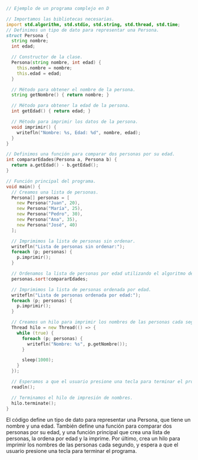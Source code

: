 ```d
// Ejemplo de un programa complejo en D

// Importamos las bibliotecas necesarias.
import std.algorithm, std.stdio, std.string, std.thread, std.time;
// Definimos un tipo de dato para representar una Persona.
struct Persona {
  string nombre;
  int edad;

  // Constructor de la clase.
  Persona(string nombre, int edad) {
    this.nombre = nombre;
    this.edad = edad;
  }

  // Método para obtener el nombre de la persona.
  string getNombre() { return nombre; }

  // Método para obtener la edad de la persona.
  int getEdad() { return edad; }

  // Método para imprimir los datos de la persona.
  void imprimir() {
    writefln("Nombre: %s, Edad: %d", nombre, edad);
  }
}

// Definimos una función para comparar dos personas por su edad.
int compararEdades(Persona a, Persona b) {
  return a.getEdad() - b.getEdad();
}

// Función principal del programa.
void main() {
  // Creamos una lista de personas.
  Persona[] personas = [
    new Persona("Juan", 20),
    new Persona("María", 25),
    new Persona("Pedro", 30),
    new Persona("Ana", 35),
    new Persona("José", 40)
  ];

  // Imprimimos la lista de personas sin ordenar.
  writefln("Lista de personas sin ordenar:");
  foreach (p; personas) {
    p.imprimir();
  }

  // Ordenamos la lista de personas por edad utilizando el algoritmo de ordenación rápida.
  personas.sort!compararEdades;

  // Imprimimos la lista de personas ordenada por edad.
  writefln("Lista de personas ordenada por edad:");
  foreach (p; personas) {
    p.imprimir();
  }

  // Creamos un hilo para imprimir los nombres de las personas cada segundo.
  Thread hilo = new Thread(() => {
    while (true) {
      foreach (p; personas) {
        writefln("Nombre: %s", p.getNombre());
      }

      sleep(1000);
    }
  });

  // Esperamos a que el usuario presione una tecla para terminar el programa.
  readln();

  // Terminamos el hilo de impresión de nombres.
  hilo.terminate();
}
```

El código define un tipo de dato para representar una Persona, que tiene un nombre y una edad. También define una función para comparar dos personas por su edad, y una función principal que crea una lista de personas, la ordena por edad y la imprime. Por último, crea un hilo para imprimir los nombres de las personas cada segundo, y espera a que el usuario presione una tecla para terminar el programa.